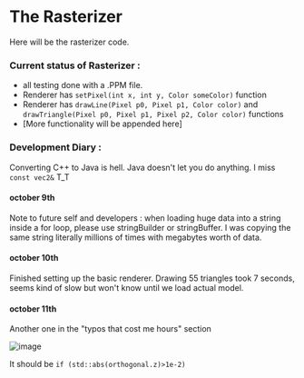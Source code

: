# The Rasterizer
Here will be the rasterizer code.

### Current status of Rasterizer :

* all testing done with a .PPM file.
* Renderer has ```setPixel(int x, int y, Color someColor)``` function
* Renderer has ```drawLine(Pixel p0, Pixel p1, Color color)``` and ```drawTriangle(Pixel p0, Pixel p1, Pixel p2, Color color)``` functions 
* [More functionality will be appended here]

### Development Diary : 

Converting C++ to Java is hell. Java doesn't let you do anything. I miss ``` const vec2& ``` T_T 

#### october 9th 
Note to future self and developers : when loading huge data into a string inside a for loop, please use stringBuilder or stringBuffer. I was copying the same string literally millions of times with megabytes worth of data.
#### october 10th
Finished setting up the basic renderer. Drawing 55 triangles took 7 seconds, seems kind of slow but won't know until we load actual model.
#### october 11th
Another one in the "typos that cost me hours" section 

![image](https://github.com/3rd-Stage-ACP-SUE-ABH/ACP-Project/assets/50342436/f006499c-5418-4b6b-b6cd-c622f5c6f18a)

It should be ```if (std::abs(orthogonal.z)>1e-2)```
